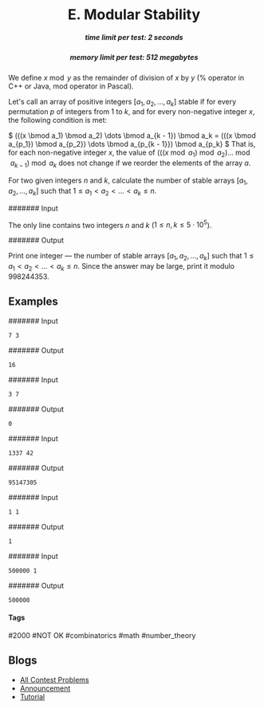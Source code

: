 <h1 style='text-align: center;'> E. Modular Stability</h1>

<h5 style='text-align: center;'>time limit per test: 2 seconds</h5>
<h5 style='text-align: center;'>memory limit per test: 512 megabytes</h5>

We define $x \bmod y$ as the remainder of division of $x$ by $y$ ($\%$ operator in C++ or Java, mod operator in Pascal).

Let's call an array of positive integers $[a_1, a_2, \dots, a_k]$ stable if for every permutation $p$ of integers from $1$ to $k$, and for every non-negative integer $x$, the following condition is met:

 $ (((x \bmod a_1) \bmod a_2) \dots \bmod a_{k - 1}) \bmod a_k = (((x \bmod a_{p_1}) \bmod a_{p_2}) \dots \bmod a_{p_{k - 1}}) \bmod a_{p_k} $ That is, for each non-negative integer $x$, the value of $(((x \bmod a_1) \bmod a_2) \dots \bmod a_{k - 1}) \bmod a_k$ does not change if we reorder the elements of the array $a$.

For two given integers $n$ and $k$, calculate the number of stable arrays $[a_1, a_2, \dots, a_k]$ such that $1 \le a_1 < a_2 < \dots < a_k \le n$.

####### Input

The only line contains two integers $n$ and $k$ ($1 \le n, k \le 5 \cdot 10^5$).

####### Output

Print one integer — the number of stable arrays $[a_1, a_2, \dots, a_k]$ such that $1 \le a_1 < a_2 < \dots < a_k \le n$. Since the answer may be large, print it modulo $998244353$.

## Examples

####### Input


```text
7 3
```
####### Output


```text
16
```
####### Input


```text
3 7
```
####### Output


```text
0
```
####### Input


```text
1337 42
```
####### Output


```text
95147305
```
####### Input


```text
1 1
```
####### Output


```text
1
```
####### Input


```text
500000 1
```
####### Output


```text
500000
```


#### Tags 

#2000 #NOT OK #combinatorics #math #number_theory 

## Blogs
- [All Contest Problems](../Educational_Codeforces_Round_88_(Rated_for_Div._2).md)
- [Announcement](../blogs/Announcement.md)
- [Tutorial](../blogs/Tutorial.md)
